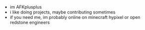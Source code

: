- im AFKplusplus
- i like doing projects, maybe contributing sometimes
- if you need me, im probably online on minecraft hypixel or open redstone engineers

<!---
AFKpluspluscode/AFKpluspluscode is a ✨ special ✨ repository because its `README.md` (this file) appears on your GitHub profile.
You can click the Preview link to take a look at your changes.
--->
